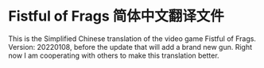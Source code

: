 # Fistful of Frags 简体中文翻译文件

This is the Simplified Chinese translation of the video game Fistful of Frags.
Version: 20220108, before the update that will add a brand new gun.
Right now I am cooperating with others to make this translation better.
